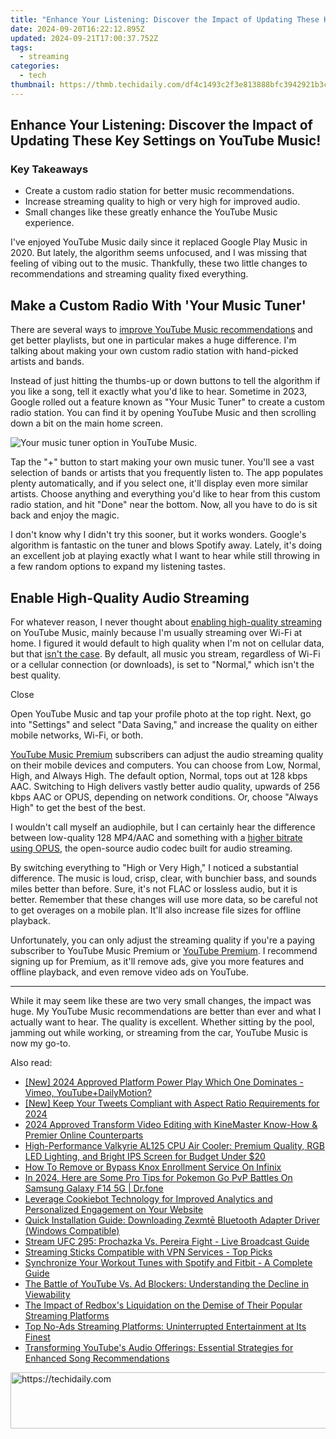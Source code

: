 ```yaml
---
title: "Enhance Your Listening: Discover the Impact of Updating These Key Settings on YouTube Music!"
date: 2024-09-20T16:22:12.895Z
updated: 2024-09-21T17:00:37.752Z
tags:
  - streaming
categories:
  - tech
thumbnail: https://thmb.techidaily.com/df4c1493c2f3e813888bfc3942921b3c21459900f9f223dcb15b2289e52ca077.jpg
---
```


## Enhance Your Listening: Discover the Impact of Updating These Key Settings on YouTube Music!

### Key Takeaways

* Create a custom radio station for better music recommendations.
* Increase streaming quality to high or very high for improved audio.
* Small changes like these greatly enhance the YouTube Music experience.

 I've enjoyed YouTube Music daily since it replaced Google Play Music in 2020\. But lately, the algorithm seems unfocused, and I was missing that feeling of vibing out to the music. Thankfully, these two little changes to recommendations and streaming quality fixed everything.

##  Make a Custom Radio With 'Your Music Tuner'

 There are several ways to [improve YouTube Music recommendations](https://iphone-unlock.techidaily.com/how-to-open-your-iphone-11-without-a-home-button-drfone-by-drfone-ios/) and get better playlists, but one in particular makes a huge difference. I'm talking about making your own custom radio station with hand-picked artists and bands.

 Instead of just hitting the thumbs-up or down buttons to tell the algorithm if you like a song, tell it exactly what you'd like to hear. Sometime in 2023, Google rolled out a feature known as "Your Music Tuner" to create a custom radio station. You can find it by opening YouTube Music and then scrolling down a bit on the main home screen.

![Your music tuner option in YouTube Music.](https://static1.howtogeekimages.com/wordpress/wp-content/uploads/2024/06/your-music-tuner-option-in-youtube-music.jpg) 

 Tap the "+" button to start making your own music tuner. You'll see a vast selection of bands or artists that you frequently listen to. The app populates plenty automatically, and if you select one, it'll display even more similar artists. Choose anything and everything you'd like to hear from this custom radio station, and hit "Done" near the bottom. Now, all you have to do is sit back and enjoy the magic.

 I don't know why I didn't try this sooner, but it works wonders. Google's algorithm is fantastic on the tuner and blows Spotify away. Lately, it's doing an excellent job at playing exactly what I want to hear while still throwing in a few random options to expand my listening tastes.

##  Enable High-Quality Audio Streaming

For whatever reason, I never thought about [enabling high-quality streaming](https://extra-approaches.techidaily.com/in-2024-launch-your-content-with-free-intros/) on YouTube Music, mainly because I'm usually streaming over Wi-Fi at home. I figured it would default to high quality when I'm not on cellular data, but that [isn't the case](http://support.google.com/youtubemusic/answer/9076559?hl=en). By default, all music you stream, regardless of Wi-Fi or a cellular connection (or downloads), is set to "Normal," which isn't the best quality.

Close 

 Open YouTube Music and tap your profile photo at the top right. Next, go into "Settings" and select "Data Saving," and increase the quality on either mobile networks, Wi-Fi, or both.

[YouTube Music Premium](https://extra-approaches.techidaily.com/in-2024-pinnacle-all-in-one-4k-with-touch-display/) subscribers can adjust the audio streaming quality on their mobile devices and computers. You can choose from Low, Normal, High, and Always High. The default option, Normal, tops out at 128 kbps AAC. Switching to High delivers vastly better audio quality, upwards of 256 kbps AAC or OPUS, depending on network conditions. Or, choose "Always High" to get the best of the best.

 I wouldn't call myself an audiophile, but I can certainly hear the difference between low-quality 128 MP4/AAC and something with a [higher bitrate using OPUS](https://desktop-recording.techidaily.com/updated-balancing-bandwidth-for-obs-streams/), the open-source audio codec built for audio streaming.

 By switching everything to "High or Very High," I noticed a substantial difference. The music is loud, crisp, clear, with bunchier bass, and sounds miles better than before. Sure, it's not FLAC or lossless audio, but it is better. Remember that these changes will use more data, so be careful not to get overages on a mobile plan. It'll also increase file sizes for offline playback.

 Unfortunately, you can only adjust the streaming quality if you're a paying subscriber to YouTube Music Premium or [YouTube Premium](https://facebook-video-content.techidaily.com/updated-in-2024-unlocking-the-potential-effective-use-of-split-screen-on-facebook/). I recommend signing up for Premium, as it'll remove ads, give you more features and offline playback, and even remove video ads on YouTube.

---

While it may seem like these are two very small changes, the impact was huge. My YouTube Music recommendations are better than ever and what I actually want to hear. The quality is excellent. Whether sitting by the pool, jamming out while working, or streaming from the car, YouTube Music is now my go-to.

<ins class="adsbygoogle"
     style="display:block"
     data-ad-format="autorelaxed"
     data-ad-client="ca-pub-7571918770474297"
     data-ad-slot="1223367746"></ins>

<ins class="adsbygoogle"
     style="display:block"
     data-ad-client="ca-pub-7571918770474297"
     data-ad-slot="8358498916"
     data-ad-format="auto"
     data-full-width-responsive="true"></ins>

<span class="atpl-alsoreadstyle">Also read:</span>
<div><ul>
<li><a href="https://youtube-blog.techidaily.com/024-approved-platform-power-play-which-one-dominates-vimeo-youtubeplusdailymotion/"><u>[New] 2024 Approved Platform Power Play Which One Dominates - Vimeo, YouTube+DailyMotion?</u></a></li>
<li><a href="https://twitter-videos.techidaily.com/new-keep-your-tweets-compliant-with-aspect-ratio-requirements-for-2024/"><u>[New] Keep Your Tweets Compliant with Aspect Ratio Requirements for 2024</u></a></li>
<li><a href="https://fox-cloud.techidaily.com/2024-approved-transform-video-editing-with-kinemaster-know-how-and-premier-online-counterparts/"><u>2024 Approved Transform Video Editing with KineMaster Know-How & Premier Online Counterparts</u></a></li>
<li><a href="https://hardware-tips.techidaily.com/high-performance-valkyrie-al125-cpu-air-cooler-premium-quality-rgb-led-lighting-and-bright-ips-screen-for-budget-under-20/"><u>High-Performance Valkyrie AL125 CPU Air Cooler: Premium Quality, RGB LED Lighting, and Bright IPS Screen for Budget Under $20</u></a></li>
<li><a href="https://unlock-android.techidaily.com/how-to-remove-or-bypass-knox-enrollment-service-on-infinix-by-drfone-android/"><u>How To Remove or Bypass Knox Enrollment Service On Infinix</u></a></li>
<li><a href="https://change-location.techidaily.com/in-2024-here-are-some-pro-tips-for-pokemon-go-pvp-battles-on-samsung-galaxy-f14-5g-drfone-by-drfone-virtual-android/"><u>In 2024, Here are Some Pro Tips for Pokemon Go PvP Battles On Samsung Galaxy F14 5G | Dr.fone</u></a></li>
<li><a href="https://solve-manuals.techidaily.com/leverage-cookiebot-technology-for-improved-analytics-and-personalized-engagement-on-your-website/"><u>Leverage Cookiebot Technology for Improved Analytics and Personalized Engagement on Your Website</u></a></li>
<li><a href="https://driver-download.techidaily.com/quick-installation-guide-downloading-zexmte-bluetooth-adapter-driver-windows-compatible/"><u>Quick Installation Guide: Downloading Zexmtē Bluetooth Adapter Driver (Windows Compatible)</u></a></li>
<li><a href="https://media-tips.techidaily.com/stream-ufc-295-prochazka-vs-pereira-fight-live-broadcast-guide/"><u>Stream UFC 295: Prochazka Vs. Pereira Fight - Live Broadcast Guide</u></a></li>
<li><a href="https://media-tips.techidaily.com/streaming-sticks-compatible-with-vpn-services-top-picks/"><u>Streaming Sticks Compatible with VPN Services - Top Picks</u></a></li>
<li><a href="https://media-tips.techidaily.com/synchronize-your-workout-tunes-with-spotify-and-fitbit-a-complete-guide/"><u>Synchronize Your Workout Tunes with Spotify and Fitbit - A Complete Guide</u></a></li>
<li><a href="https://media-tips.techidaily.com/the-battle-of-youtube-vs-ad-blockers-understanding-the-decline-in-viewability/"><u>The Battle of YouTube Vs. Ad Blockers: Understanding the Decline in Viewability</u></a></li>
<li><a href="https://media-tips.techidaily.com/the-impact-of-redboxs-liquidation-on-the-demise-of-their-popular-streaming-platforms/"><u>The Impact of Redbox's Liquidation on the Demise of Their Popular Streaming Platforms</u></a></li>
<li><a href="https://media-tips.techidaily.com/top-no-ads-streaming-platforms-uninterrupted-entertainment-at-its-finest/"><u>Top No-Ads Streaming Platforms: Uninterrupted Entertainment at Its Finest</u></a></li>
<li><a href="https://media-tips.techidaily.com/transforming-youtubes-audio-offerings-essential-strategies-for-enhanced-song-recommendations/"><u>Transforming YouTube's Audio Offerings: Essential Strategies for Enhanced Song Recommendations</u></a></li>
</ul></div>

<!-- affiliate ads begin -->
<a href="https://aligracehair.sjv.io/c/5597632/1997662/19272" target="_top" id="1997662">
  <img src="//a.impactradius-go.com/display-ad/19272-1997662" border="0" alt="https://techidaily.com" width="728" height="90"/>
</a>
<img height="0" width="0" src="https://aligracehair.sjv.io/i/5597632/1997662/19272" style="position:absolute;visibility:hidden;" border="0" />
<!-- affiliate ads end -->


